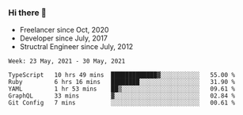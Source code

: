 ### Hi there 👋

- Freelancer since Oct, 2020
- Developer since July, 2017
- Structral Engineer since July, 2012

<!--START_SECTION:waka-->
```text
Week: 23 May, 2021 - 30 May, 2021

TypeScript   10 hrs 49 mins  █████████████▓░░░░░░░░░░░   55.00 % 
Ruby         6 hrs 16 mins   ████████░░░░░░░░░░░░░░░░░   31.90 % 
YAML         1 hr 53 mins    ██▒░░░░░░░░░░░░░░░░░░░░░░   09.61 % 
GraphQL      33 mins         ▓░░░░░░░░░░░░░░░░░░░░░░░░   02.84 % 
Git Config   7 mins          ░░░░░░░░░░░░░░░░░░░░░░░░░   00.61 % 
```
<!--END_SECTION:waka-->
